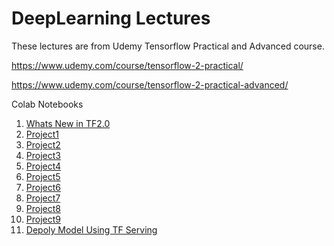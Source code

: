 # DeepLearning Lectures

These lectures are from Udemy Tensorflow Practical and Advanced course.

https://www.udemy.com/course/tensorflow-2-practical/

https://www.udemy.com/course/tensorflow-2-practical-advanced/


Colab Notebooks
1. [Whats New in TF2.0](https://colab.research.google.com/drive/1ab9GWyk_ai-9Ya9_EKWHQ0VSVPMolSES)
2. [Project1](https://colab.research.google.com/drive/1CHDPbceE-LisXLhoOw64axVK4cv8Dfko)
3. [Project2](https://colab.research.google.com/drive/1wvhRK5g5DnFiJVUxyzbx3BC_xVPj2Vnk)
4. [Project3](https://colab.research.google.com/drive/1xwNiawxGiag04F5rDy_CZZZjbnnm63WX)
5. [Project4](https://colab.research.google.com/drive/1eiMl_DeuwX9kc05_YXfBMEf6elXCk5g_)
6. [Project5](https://colab.research.google.com/drive/13G61ZaSpzBz3T8x5SRkWCkJO8kGCvjeP)
7. [Project6](https://colab.research.google.com/drive/1Ig3XuHBid7EtCshQCrtd5OhYo1xkTyNC)
8. [Project7](https://colab.research.google.com/drive/1mORGCmhENEznB2x-dslun44FQ3Nb5vtI)
9. [Project8](https://colab.research.google.com/drive/1ITPkPyXdfdCp4TWIcF9JfsurUZHT6Rdy)
10. [Project9](https://colab.research.google.com/drive/1Z_i_H_ScWeOo-FtX8HbeL8G0ebSLJiTD)
11. [Depoly Model Using TF Serving](https://colab.research.google.com/drive/12llUQt16muYoaSed-IKXFoityibjpjiM)




